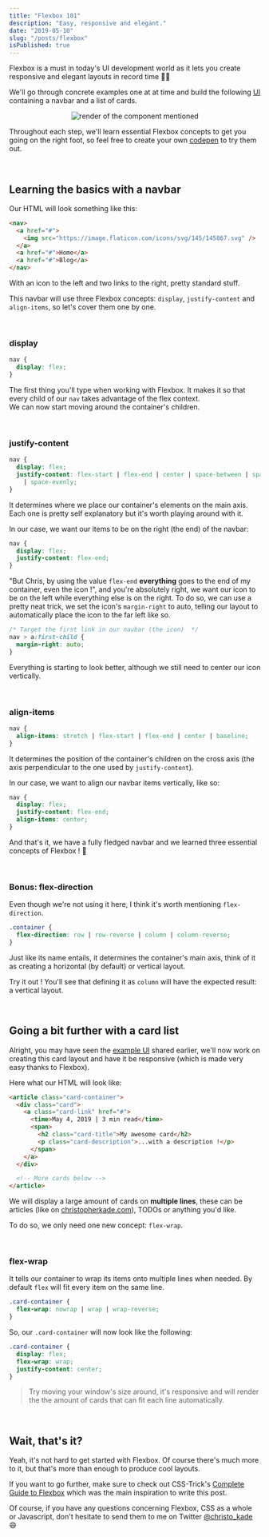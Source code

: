 ```yaml
---
title: "Flexbox 101"
description: "Easy, responsive and elegant."
date: "2019-05-10"
slug: "/posts/flexbox"
isPublished: true
---
```


Flexbox is a must in today's UI development world as it lets you create responsive and elegant layouts in record time 🙆‍♂️

We'll go through concrete examples one at at time and build the following [UI](https://codepen.io/christopherkade/pen/MdyQJE) containing a navbar and a list of cards.

<div style="display: flex; align-items: center; justify-content: center">
<img class="article-img" alt="render of the component mentioned" src="https://user-images.githubusercontent.com/15229355/57548653-cd9ab180-7361-11e9-9820-00ddda69e799.png">
</div>

Throughout each step, we'll learn essential Flexbox concepts to get you going on the right foot, so feel free to create your own [codepen](https://codepen.io/) to try them out.

<br>

## Learning the basics with a navbar

Our HTML will look something like this:

```html
<nav>
  <a href="#">
    <img src="https://image.flaticon.com/icons/svg/145/145867.svg" />
  </a>
  <a href="#">Home</a>
  <a href="#">Blog</a>
</nav>
```

With an icon to the left and two links to the right, pretty standard stuff.

This navbar will use three Flexbox concepts: `display`, `justify-content` and `align-items`, so let's cover them one by one.

<br>

### display

```css
nav {
  display: flex;
}
```

The first thing you'll type when working with Flexbox. It makes it so that every child of our `nav` takes advantage of the flex context.  
We can now start moving around the container's children.

<br>

### justify-content

```css
nav {
  display: flex;
  justify-content: flex-start | flex-end | center | space-between | space-around
    | space-evenly;
}
```

It determines where we place our container's elements on the main axis.  
Each one is pretty self explanatory but it's worth playing around with it.

In our case, we want our items to be on the right (the end) of the navbar:

```css
nav {
  display: flex;
  justify-content: flex-end;
}
```

"But Chris, by using the value `flex-end` **everything** goes to the end of my container, even the icon !", and you're absolutely right, we want our icon to be on the left while everything else is on the right. To do so, we can use a pretty neat trick, we set the icon's `margin-right` to auto, telling our layout to automatically place the icon to the far left like so.

```css
/* Target the first link in our navbar (the icon)  */
nav > a:first-child {
  margin-right: auto;
}
```

Everything is starting to look better, although we still need to center our icon vertically.

<br>

### align-items

```css
nav {
  align-items: stretch | flex-start | flex-end | center | baseline;
}
```

It determines the position of the container's children on the cross axis (the axis perpendicular to the one used by `justify-content`).

In our case, we want to align our navbar items vertically, like so:

```css
nav {
  display: flex;
  justify-content: flex-end;
  align-items: center;
}
```

And that's it, we have a fully fledged navbar and we learned three essential concepts of Flexbox ! 🎉

<br>

### Bonus: flex-direction

Even though we're not using it here, I think it's worth mentioning `flex-direction`.

```css
.container {
  flex-direction: row | row-reverse | column | column-reverse;
}
```

Just like its name entails, it determines the container's main axis, think of it as creating a horizontal (by default) or vertical layout.

Try it out ! You'll see that defining it as `column` will have the expected result: a vertical layout.

<br>

## Going a bit further with a card list

Alright, you may have seen the [example UI](https://codepen.io/christopherkade/pen/MdyQJE) shared earlier, we'll now work on creating this card layout and have it be responsive (which is made very easy thanks to Flexbox).

Here what our HTML will look like:

```html
<article class="card-container">
  <div class="card">
    <a class="card-link" href="#">
      <time>May 4, 2019 | 3 min read</time>
      <span>
        <h2 class="card-title">My awesome card</h2>
        <p class="card-description">...with a description !</p>
      </span>
    </a>
  </div>

  <!-- More cards below -->
</article>
```

We will display a large amount of cards on **multiple lines**, these can be articles (like on [christopherkade.com](https://christopherkade.com/blog)), TODOs or anything you'd like.

To do so, we only need one new concept: `flex-wrap`.

<br>

### flex-wrap

It tells our container to wrap its items onto multiple lines when needed. By default `flex` will fit every item on the same line.

```css
.card-container {
  flex-wrap: nowrap | wrap | wrap-reverse;
}
```

So, our `.card-container` will now look like the following:

```css
.card-container {
  display: flex;
  flex-wrap: wrap;
  justify-content: center;
}
```

> Try moving your window's size around, it's responsive and will render the the amount of cards that can fit each line automatically.

<br>

## Wait, that's it?

Yeah, it's not hard to get started with Flexbox. Of course there's much more to it, but that's more than enough to produce cool layouts.

If you want to go further, make sure to check out CSS-Trick's [Complete Guide to Flexbox](https://css-tricks.com/snippets/css/a-guide-to-flexbox/) which was the main inspiration to write this post.

Of course, if you have any questions concerning Flexbox, CSS as a whole or Javascript, don't hesitate to send them to me on Twitter [@christo_kade](https://twitter.com/christo_kade) 😄
